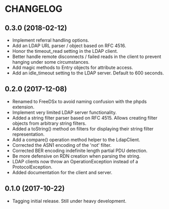 CHANGELOG
=========

0.3.0 (2018-02-12)
------------------
* Implement referral handling options.
* Add an LDAP URL parser / object based on RFC 4516.
* Honor the timeout_read setting in the LDAP client.
* Better handle remote disconnects / failed reads in the client to prevent hanging under some circumstances.
* Add magic methods to Entry objects for attribute access.
* Add an idle_timeout setting to the LDAP server. Default to 600 seconds.

0.2.0 (2017-12-08)
------------------
* Renamed to FreeDSx to avoid naming confusion with the phpds extension.
* Implement very limited LDAP server functionality.
* Added a string filter parser based on RFC 4515. Allows creating filter objects from arbitrary string filters.
* Added a toString() method on filters for displaying their string filter representation.
* Add a compare() operation method helper to the LdapClient.
* Corrected the ASN1 encoding of the 'not' filter.
* Corrected BER encoding indefinite length partial PDU detection. 
* Be more defensive on RDN creation when parsing the string.
* LDAP clients now throw an OperationException instead of a ProtocolException.
* Added documentation for the client and server.

0.1.0 (2017-10-22)
------------------
* Tagging initial release. Still under heavy development.
